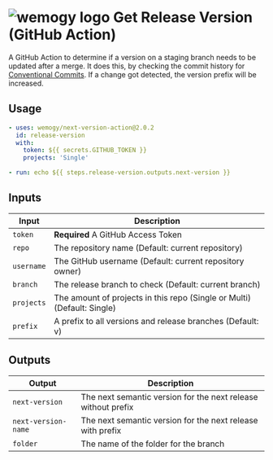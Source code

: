 # ![wemogy logo](https://wemogyimages.blob.core.windows.net/logos/wemogy-github-tiny.png) Get Release Version (GitHub Action)

A GitHub Action to determine if a version on a staging branch needs to be updated after a merge. It does this, by checking the commit history for [Conventional Commits](https://www.conventionalcommits.org/). If a change got detected, the version prefix will be increased.

## Usage

```yaml
- uses: wemogy/next-version-action@2.0.2
  id: release-version
  with:
    token: ${{ secrets.GITHUB_TOKEN }}
    projects: 'Single'

- run: echo ${{ steps.release-version.outputs.next-version }}
```

## Inputs

| Input | Description |
|-|-|
| `token` | **Required** A GitHub Access Token |
| `repo` | The repository name (Default: current repository) |
| `username` | The GitHub username (Default: current repository owner) |
| `branch` | The release branch to check (Default: current branch) |
| `projects` | The amount of projects in this repo (Single or Multi) (Default: Single) |
| `prefix` | A prefix to all versions and release branches (Default: v) |

## Outputs

| Output | Description |
|-|-|
| `next-version` | The next semantic version for the next release without prefix |
| `next-version-name` | The next semantic version for the next release with prefix |
| `folder` | The name of the folder for the branch |
